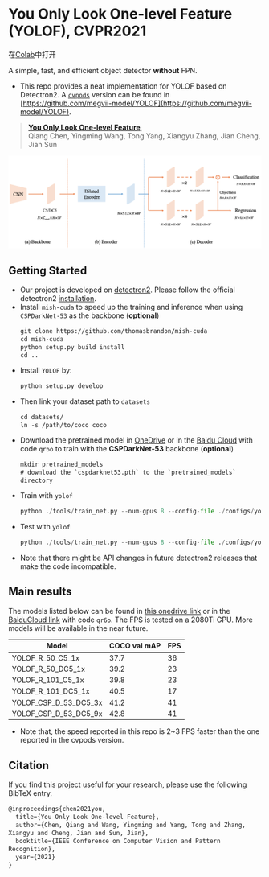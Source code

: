 

# You Only Look One-level Feature (YOLOF), CVPR2021

在[Colab](https://colab.research.google.com/github/tiaoteek/YOLOFtest/blob/master/YOLOF.ipynb)中打开

A simple, fast, and efficient object detector **without** FPN.

- This repo provides a neat implementation for YOLOF based on Detectron2. A [`cvpods`](https://github.com/Megvii-BaseDetection/cvpods) version can be 
  found in [https://github.com/megvii-model/YOLOF](https://github.com/megvii-model/YOLOF).

> [**You Only Look One-level Feature**](https://arxiv.org/abs/2103.09460),            
> Qiang Chen, Yingming Wang, Tong Yang, Xiangyu Zhang, Jian Cheng, Jian Sun

![image](images/yolof.png)

## Getting Started

- Our project is developed on [detectron2](https://github.com/facebookresearch/detectron2). Please follow the official detectron2 [installation](https://github.com/facebookresearch/detectron2/blob/master/INSTALL.md). 
- Install `mish-cuda` to speed up the training and inference when using `CSPDarkNet-53` as the backbone (**optional**)
  ```shell
  git clone https://github.com/thomasbrandon/mish-cuda
  cd mish-cuda
  python setup.py build install
  cd ..
  ```
- Install `YOLOF` by:
  ```python
  python setup.py develop
  ```
- Then link your dataset path to `datasets`
  ```shell
  cd datasets/
  ln -s /path/to/coco coco
  ```
- Download the pretrained model in [OneDrive](https://1drv.ms/u/s!AgM0VtBH3kV9imGxZX3n_TMQGtbP?e=YMgpGJ) or in the [Baidu Cloud](https://pan.baidu.com/s/1BSOncRYq6HeCQ8q2hrWowA) with code `qr6o` to train with the **CSPDarkNet-53** backbone (**optional**)
  ```shell
  mkdir pretrained_models
  # download the `cspdarknet53.pth` to the `pretrained_models` directory
  ```
- Train with `yolof`
  ```python
  python ./tools/train_net.py --num-gpus 8 --config-file ./configs/yolof_R_50_C5_1x.yaml
  ```
- Test with `yolof`
  ```python
  python ./tools/train_net.py --num-gpus 8 --config-file ./configs/yolof_R_50_C5_1x.yaml --eval-only MODEL.WEIGHTS /path/to/checkpoint_file
  ```
- Note that there might be API changes in future detectron2 releases that 
make the code incompatible.
## Main results

The models listed below can be found in [this onedrive link](https://1drv.ms/u/s!AgM0VtBH3kV9imGxZX3n_TMQGtbP?e=YMgpGJ) or in the [BaiduCloud link](https://pan.baidu.com/s/1BSOncRYq6HeCQ8q2hrWowA) with code `qr6o`. 
The FPS is tested on a 2080Ti GPU.
More models will be available in the near future.

| Model                                     |  COCO val mAP |  FPS  |
|-------------------------------------------|---------------|-------|
| YOLOF_R_50_C5_1x                          |  37.7         |   36  |
| YOLOF_R_50_DC5_1x                         |  39.2         |   23  |
| YOLOF_R_101_C5_1x                         |  39.8         |   23  |
| YOLOF_R_101_DC5_1x                        |  40.5         |   17  |
| YOLOF_CSP_D_53_DC5_3x                     |  41.2         |   41  |
| YOLOF_CSP_D_53_DC5_9x                     |  42.8         |   41  |

- Note that, the speed reported in this repo is 2~3 FPS faster than the one 
  reported in the cvpods version.


## Citation

If you find this project useful for your research, please use the following BibTeX entry.

    @inproceedings{chen2021you,
      title={You Only Look One-level Feature},
      author={Chen, Qiang and Wang, Yingming and Yang, Tong and Zhang, Xiangyu and Cheng, Jian and Sun, Jian},
      booktitle={IEEE Conference on Computer Vision and Pattern Recognition},
      year={2021}
    }

